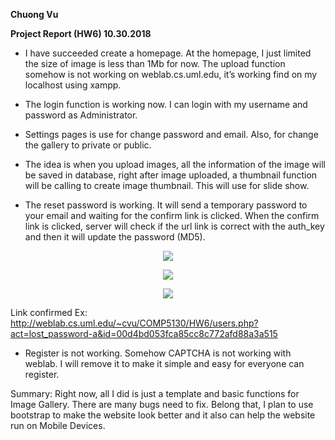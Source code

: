 **Chuong Vu**

**Project Report (HW6) 10.30.2018**


- I have succeeded create a homepage. At the homepage, I just limited the size of image is less than 1Mb for now. The upload function somehow is not working on weblab.cs.uml.edu, it’s working find on my localhost using xampp. 

- The login function is working now. I can login with my username and password as Administrator. 

- Settings pages is use for change password and email. Also, for change the gallery to private or public.

- The idea is when you upload images, all the information of the image will be saved in database, right after image uploaded, a thumbnail function will be calling to create image thumbnail. This will use for slide show.

- The reset password is working. It will send a temporary password to your email and waiting for the confirm link is clicked. When the confirm link is clicked, server will check if the url link is correct with the auth_key and then it will update the password (MD5). 

<p align="center"><img src="https://github.com/vdc1703/COMP5130F2018/tree/master/HW6/ResetPass1.JPG" /></p>

<p align="center"><img src="https://github.com/vdc1703/COMP5130F2018/tree/master/HW6/ResetPass2.JPG" /></p>

<p align="center"><img src="https://github.com/vdc1703/COMP5130F2018/tree/master/HW6/ResetPass3.JPG" /></p>

Link confirmed Ex: http://weblab.cs.uml.edu/~cvu/COMP5130/HW6/users.php?act=lost_password-a&id=00d4bd053fca85cc8c772afd88a3a515

- Register is not working. Somehow CAPTCHA is not working with weblab. I will remove it to make it simple and easy for everyone can register.


Summary: Right now, all I did is just a template and basic functions for Image Gallery. There are many bugs need to fix. Belong that, I plan to use bootstrap to make the website look better and it also can help the website run on Mobile Devices.
